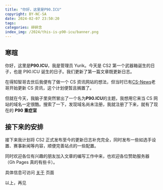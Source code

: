 ```yaml
---
title: "你好，这里是P90.ICU"
copyright: BY-NC-SA
date: 2024-02-07 23:50:20
tags:
categories: 碎碎念
index_img: /2024/this-is-p90-icu/banner.png
---
```


## 寒暄

你好，这里是**P90.ICU**，我是管理员 Yurik。今天是 CS2 第一个武器箱诞生的日子，也是 P90.ICU 诞生的日子。我们更新了第一篇文章既更新日志。

在得知智哥去世后我便有了做一个 CS 资讯网站的想法，但当时已有[CS-News](//cs-news.cn)老哥开始更新 CS 资讯，这个计划便暂且搁置了。

但就在今天，我脑子里突然冒出了一个名为**P90.ICU**的主题，我想用它来当 CS 网站的域名一定很酷。搜索了一下，发现域名尚未注册，我就注册了下来，就有了现在的 **P90 重症室**

## 接下来的安排

接下来我计划将 CS2 正式发布至今的更新日志补充完全，同时发布一些如选手设置、赛事新闻等内容，顺便完善站点的一些配置。

同时欢迎各位有兴趣的朋友加入文章的编写工作中来，也欢迎各位赞助服务器（Gh Pages 真的有些卡）。

具体信息可访问 [关于](/about) 页面

以上，再见
